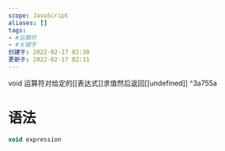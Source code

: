 ```yaml
---
scope: JavaScript
aliases: []
tags:
- #运算符
- #关键字 
创建于: 2022-02-17 02:30
更新于: 2022-02-17 02:31
---
```

void 运算符对给定的[[表达式]]求值然后返回[[undefined]] ^3a755a
# 语法
```js
void expression
```

